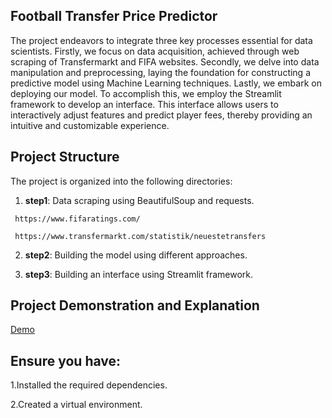 ##  Football Transfer Price Predictor

The project endeavors to integrate three key processes essential for data scientists. Firstly, we focus on data acquisition, achieved through web scraping of Transfermarkt and FIFA websites. Secondly, we delve into data manipulation and preprocessing, laying the foundation for constructing a predictive model using Machine Learning techniques. Lastly, we embark on deploying our model. To accomplish this, we employ the Streamlit framework to develop an interface. This interface allows users to interactively adjust features and predict player fees, thereby providing an intuitive and customizable experience.

## Project Structure

The project is organized into the following directories:

   1. **step1**: Data scraping using BeautifulSoup and requests.

     https://www.fifaratings.com/
     
     https://www.transfermarkt.com/statistik/neuestetransfers
     
     
   2. **step2**: Building the model using different approaches.
      
   3. **step3**: Building an interface using Streamlit framework.



## Project Demonstration and Explanation

[Demo](https://drive.google.com/drive/folders/1GaEaL5FcIDnKLFAjXfP5KcYzHhOQi2np?usp=sharing)


## Ensure you have:

   1.Installed the required dependencies.

   
   2.Created a virtual environment.
